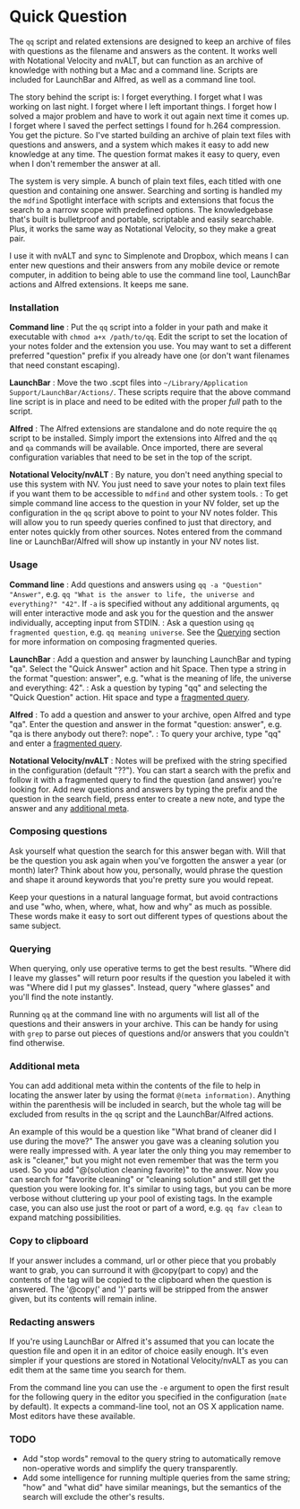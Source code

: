 # Quick Question

The `qq` script and related extensions are designed to keep an archive of files with questions as the filename and answers as the content. It works well with Notational Velocity and nvALT, but can function as an archive of knowledge with nothing but a Mac and a command line. Scripts are included for LaunchBar and Alfred, as well as a command line tool.

The story behind the script is: I forget everything. I forget what I was working on last night. I forget where I left important things. I forget how I solved a major problem and have to work it out again next time it comes up. I forget where I saved the perfect settings I found for h.264 compression. You get the picture. So I've started building an archive of plain text files with questions and answers, and a system which makes it easy to add new knowledge at any time. The question format makes it easy to query, even when I don't remember the answer at all.

The system is very simple. A bunch of plain text files, each titled with one question and containing one answer. Searching and sorting is handled my the `mdfind` Spotlight interface with scripts and extensions that focus the search to a narrow scope with predefined options. The knowledgebase that's built is bulletproof and portable, scriptable and easily searchable. Plus, it works the same way as Notational Velocity, so they make a great pair.

I use it with nvALT and sync to Simplenote and Dropbox, which means I can enter new questions and their answers from any mobile device or remote computer, in addition to being able to use the command line tool, LaunchBar actions and Alfred extensions. It keeps me sane.

### Installation ###

**Command line**
: Put the `qq` script into a folder in your path and make it executable with `chmod a+x /path/to/qq`. Edit the script to set the location of your notes folder and the extension you use. You may want to set a different preferred "question" prefix if you already have one (or don't want filenames that need constant escaping).

**LaunchBar**
: Move the two .scpt files into `~/Library/Application Support/LaunchBar/Actions/`. These scripts require that the above command line script is in place and need to be edited with the proper *full* path to the script.

**Alfred**
: The Alfred extensions are standalone and do note require the `qq` script to be installed. Simply import the extensions into Alfred and the `qq` and `qa` commands will be available. Once imported, there are several configuration variables that need to be set in the top of the script.

**Notational Velocity/nvALT**
: By nature, you don't need anything special to use this system with NV. You just need to save your notes to plain text files if you want them to be accessible to `mdfind` and other system tools.
: To get simple command line access to the question in your NV folder, set up the configuration in the `qq` script above to point to your NV notes folder. This will allow you to run speedy queries confined to just that directory, and enter notes quickly from other sources. Notes entered from the command line or LaunchBar/Alfred will show up instantly in your NV notes list.

### Usage ###

**Command line**
: Add questions and answers using `qq -a "Question" "Answer"`, e.g. `qq "What is the answer to life, the universe and everything?" "42"`. If `-a` is specified without any additional arguments, `qq` will enter interactive mode and ask you for the question and the answer individually, accepting input from STDIN.
: Ask a question using `qq fragmented question`, e.g. `qq meaning universe`. See the [Querying](#querying) section for more information on composing fragmented queries.

**LaunchBar**
: Add a question and answer by launching LaunchBar and typing "qa". Select the "Quick Answer" action and hit Space. Then type a string in the format "question: answer", e.g. "what is the meaning of life, the universe and everything: 42".
: Ask a question by typing "qq" and selecting the "Quick Question" action. Hit space and type a [fragmented query](#querying).

**Alfred**
: To add a question and answer to your archive, open Alfred and type "qa". Enter the question and answer in the format "question: answer", e.g. "qa is there anybody out there?: nope".
: To query your archive, type "qq" and enter a [fragmented query](#querying).

**Notational Velocity/nvALT**
: Notes will be prefixed with the string specified in the configuration (default "??"). You can start a search with the prefix and follow it with a fragmented query to find the question (and answer) you're looking for. Add new questions and answers by typing the prefix and the question in the search field, press enter to create a new note, and type the answer and any [additional meta](#additionalmeta).

### Composing questions ###

Ask yourself what question the search for this answer began with. Will that be the question you ask again when you've forgotten the answer a year (or month) later? Think about how you, personally, would phrase the question and shape it around keywords that you're pretty sure you would repeat.

Keep your questions in a natural language format, but avoid contractions and use "who, when, where, what, how and why" as much as possible. These words make it easy to sort out different types of questions about the same subject.

### Querying ###

When querying, only use operative terms to get the best results. "Where did I leave my glasses" will return poor results if the question you labeled it with was "Where did I put my glasses". Instead, query "where glasses" and you'll find the note instantly.

Running `qq` at the command line with no arguments will list all of the questions and their answers in your archive. This can be handy for using with `grep` to parse out pieces of questions and/or answers that you couldn't find otherwise.

### Additional meta ###

You can add additional meta within the contents of the file to help in locating the answer later by using the format `@(meta information)`. Anything within the parenthesis will be included in search, but the whole tag will be excluded from results in the `qq` script and the LaunchBar/Alfred actions.

An example of this would be a question like "What brand of cleaner did I use during the move?" The answer you gave was a cleaning solution you were really impressed with. A year later the only thing you may remember to ask is "cleaner," but you might not even remember that was the term you used. So you add "@(solution cleaning favorite)" to the answer. Now you can search for "favorite cleaning" or "cleaning solution" and still get the question you were looking for. It's similar to using tags, but you can be more verbose without cluttering up your pool of existing tags. In the example case, you can also use just the root or part of a word, e.g. `qq fav clean` to expand matching possibilities.

### Copy to clipboard ###

If your answer includes a command, url or other piece that you probably want to grab, you can surround it with @copy(part to copy) and the contents of the tag will be copied to the clipboard when the question is answered. The '@copy(' and ')' parts will be stripped from the answer given, but its contents will remain inline.

### Redacting answers ###

If you're using LaunchBar or Alfred it's assumed that you can locate the question file and open it in an editor of choice easily enough. It's even simpler if your questions are stored in Notational Velocity/nvALT as you can edit them at the same time you search for them.

From the command line you can use the `-e` argument to open the first result for the following query in the editor you specified in the configuration (`mate` by default). It expects a command-line tool, not an OS X application name. Most editors have these available.

### TODO ###

* Add "stop words" removal to the query string to automatically remove non-operative words and simplify the query transparently.
* Add some intelligence for running multiple queries from the same string; "how" and "what did" have similar meanings, but the semantics of the search will exclude the other's results.